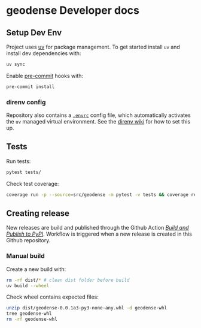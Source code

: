 # geodense Developer docs

## Setup Dev Env

Project uses [uv](https://docs.astral.sh/uv/) for package management. To get started install `uv` and install dev
dependencies with:

```sh
uv sync
```

Enable [pre-commit](https://pre-commit.com/) hooks with:

```sh
pre-commit install
```

### direnv config

Repository also contains a [`.envrc`](https://direnv.net/) config file, which automatically activates the `uv` managed
virtual environment. See the [direnv wiki](https://github.com/direnv/direnv/wiki/Python#uv) for how to set this up.

## Tests

Run tests:

```sh
pytest tests/
```

Check test coverage:

```sh
coverage run -p --source=src/geodense -m pytest -v tests && coverage report --data-file $(ls -t  .coverage.* | head -1)
```

## Creating release

New releases are build and published through the Github Action
[_Build and Publish to PyPI_](.github/workflows/python-publish.yaml). Workflow is triggered when a new release is
created in this Github repository.

### Manual build

Create a new build with:

```sh
rm -rf dist/* # clean dist folder before build
uv build --wheel
```

Check wheel contains expected files:

```sh
unzip dist/geodense-0.0.1a3-py3-none-any.whl -d geodense-whl
tree geodense-whl
rm -rf geodense-whl
```

